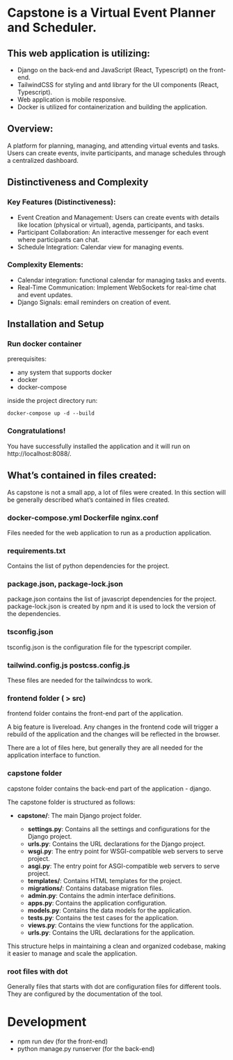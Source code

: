 # Capstone is a Virtual Event Planner and Scheduler.

## This web application is utilizing:

-   Django on the back-end and JavaScript (React, Typescript) on the front-end.
-   TailwindCSS for styling and antd library for the UI components (React, Typescript).
-   Web application is mobile responsive.
-   Docker is utilized for containerization and building the application.

## Overview:

A platform for planning, managing, and attending virtual events and tasks. Users can create events, invite participants, and manage schedules through a centralized dashboard.

## Distinctiveness and Complexity

### Key Features (Distinctiveness):

-   Event Creation and Management: Users can create events with details like location (physical or virtual), agenda, participants, and tasks.
-   Participant Collaboration: An interactive messenger for each event where participants can chat.
-   Schedule Integration: Calendar view for managing events.

### Complexity Elements:

-   Calendar integration: functional calendar for managing tasks and events.
-   Real-Time Communication: Implement WebSockets for real-time chat and event updates.
-   Django Signals: email reminders on creation of event.

## Installation and Setup

### Run docker container

prerequisites:

-   any system that supports docker
-   docker
-   docker-compose

inside the project directory run:

```
docker-compose up -d --build
```

### Congratulations!

You have successfully installed the application and it will run on http://localhost:8088/.

## What’s contained in files created:

As capstone is not a small app, a lot of files were created. In this section will be generally described what’s contained in files created.

### docker-compose.yml Dockerfile nginx.conf

Files needed for the web application to run as a production application.

### requirements.txt

Contains the list of python dependencies for the project.

### package.json, package-lock.json

package.json contains the list of javascript dependencies for the project.
package-lock.json is created by npm and it is used to lock the version of the dependencies.

### tsconfig.json

tsconfig.json is the configuration file for the typescript compiler.

### tailwind.config.js postcss.config.js

These files are needed for the tailwindcss to work.

### frontend folder ( > src)

frontend folder contains the front-end part of the application.

A big feature is livereload. Any changes in the frontend code will trigger a rebuild of the application and the changes will be reflected in the browser.

There are a lot of files here, but generally they are all needed for the application interface to function.

### capstone folder

capstone folder contains the back-end part of the application - django.

The capstone folder is structured as follows:

-   **capstone/**: The main Django project folder.

    -   **settings.py**: Contains all the settings and configurations for the Django project.
    -   **urls.py**: Contains the URL declarations for the Django project.
    -   **wsgi.py**: The entry point for WSGI-compatible web servers to serve project.
    -   **asgi.py**: The entry point for ASGI-compatible web servers to serve project.
    -   **templates/**: Contains HTML templates for the project.
    -   **migrations/**: Contains database migration files.
    -   **admin.py**: Contains the admin interface definitions.
    -   **apps.py**: Contains the application configuration.
    -   **models.py**: Contains the data models for the application.
    -   **tests.py**: Contains the test cases for the application.
    -   **views.py**: Contains the view functions for the application.
    -   **urls.py**: Contains the URL declarations for the application.

This structure helps in maintaining a clean and organized codebase, making it easier to manage and scale the application.

### root files with dot

Generally files that starts with dot are configuration files for different tools.
They are configured by the documentation of the tool.

# Development

-   npm run dev (for the front-end)
-   python manage.py runserver (for the back-end)
